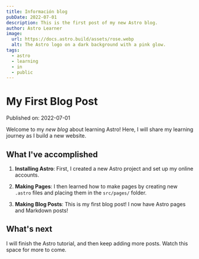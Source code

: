 ```yaml
---
title: Información blog
pubDate: 2022-07-01
description: This is the first post of my new Astro blog.
author: Astro Learner
image:
  url: https://docs.astro.build/assets/rose.webp
  alt: The Astro logo on a dark background with a pink glow.
tags:
  - astro
  - learning
  - in
  - public
---
```


# My First Blog Post

Published on: 2022-07-01

Welcome to my _new blog_ about learning Astro! Here, I will share my learning journey as I build a new website.

## What I've accomplished

1. **Installing Astro**: First, I created a new Astro project and set up my online accounts.

2. **Making Pages**: I then learned how to make pages by creating new `.astro` files and placing them in the `src/pages/` folder.

3. **Making Blog Posts**: This is my first blog post! I now have Astro pages and Markdown posts!

## What's next

I will finish the Astro tutorial, and then keep adding more posts. Watch this space for more to come.